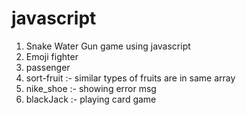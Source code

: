 # javascript

1) Snake Water Gun game using javascript
2) Emoji fighter
3) passenger
4) sort-fruit :- similar types of fruits are in same array
5) nike_shoe :- showing error msg
6) blackJack :- playing card game 
